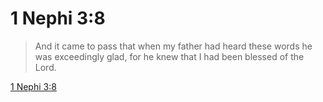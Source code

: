 # 1 Nephi 3:8

> And it came to pass that when my father had heard these words he was exceedingly glad, for he knew that I had been blessed of the Lord.

[1 Nephi 3:8](https://www.churchofjesuschrist.org/study/scriptures/bofm/1-ne/3?lang=eng&id=p8#p8)


